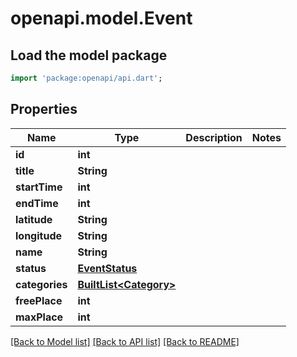 # openapi.model.Event

## Load the model package
```dart
import 'package:openapi/api.dart';
```

## Properties
Name | Type | Description | Notes
------------ | ------------- | ------------- | -------------
**id** | **int** |  | 
**title** | **String** |  | 
**startTime** | **int** |  | 
**endTime** | **int** |  | 
**latitude** | **String** |  | 
**longitude** | **String** |  | 
**name** | **String** |  | 
**status** | [**EventStatus**](EventStatus.md) |  | 
**categories** | [**BuiltList&lt;Category&gt;**](Category.md) |  | 
**freePlace** | **int** |  | 
**maxPlace** | **int** |  | 

[[Back to Model list]](../README.md#documentation-for-models) [[Back to API list]](../README.md#documentation-for-api-endpoints) [[Back to README]](../README.md)



